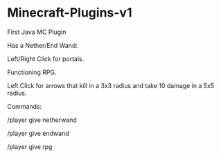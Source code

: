 # Minecraft-Plugins-v1
 
First Java MC Plugin

Has a Nether/End Wand:

Left/Right Click for portals.

Functioning RPG.

Left Click for arrows that kill in a 3x3 radius and take 10 damage in a 5x5 radius.

Commands:

/player give netherwand

/player give endwand

/player give rpg

